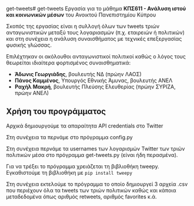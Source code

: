 get-tweets# get-tweets
Εργασία για το μάθημα **ΚΠΣ611 - Ανάλυση ιστού και κοινωνικών μέσων** του Ανοικτού Πανεπιστημίου Κύπρου

 Σκοπός της εργασίας είναι η συλλογή όλων των  tweets  τριών ανταγωνιστικών μεταξύ τους λογαριασμών (π.χ. εταιρειών ή  πολιτικών) και στη συνέχεια η ανάλυση συναισθήματος με τεχνικές επεξεργασίας φυσικής γλώσσας. 

Επιλέχτηκαν οι ακόλουθοι ανταγωνιστικοί πολιτικοί καθώς ο λόγος τους θεωρείται ιδιαίτερα φορτισμένος συναισθηματικά:
* **Άδωνις Γεωργιάδης**, βουλευτής ΝΔ (πρώην ΛΑΟΣ)
* **Πάνος Καμμένος**, Υπουργός Εθνικής Άμυνας, βουλευτής ΑΝΕΛ
* **Ραχήλ Μακρή**, βουλευτής Πλεύσης Ελευθερίας (πρώην ΣΥΡΙΖΑ, πρώην ΑΝΕΛ)

## Χρήση του προγράμματος

Αρχικά δημιουργούμε τα απαραίτητα  API credentials  στο  Twitter

 Στη συνέχεια τα περνάμε στο πρόγραμμα  config.py

 Στη συνέχεια περνάμε τα  usernames  των λογαρισμών  Twitter των τριών πολιτικών μέσα στο πρόγραμμα get-tweets.py ( είναι ήδη περασμένα).

Για να τρέξει το πρόγραμμα χρειάζεται τη βιβλιοθήκη tweepy. Εγκαθιστούμε τη βιβλιοθήκη με `pip install tweepy`

Στη συνέχεια εκτελούμε το πρόγραμμα το οποίο δημιουργεί 3 αρχεία  .csv  που περιέχουν όλα τα  tweets  των τριών πολιτικών καθώς και κάποια μεταδεδομένα όπως αριθμός  retweets,  αριθμός  favorites  κ.ά.
